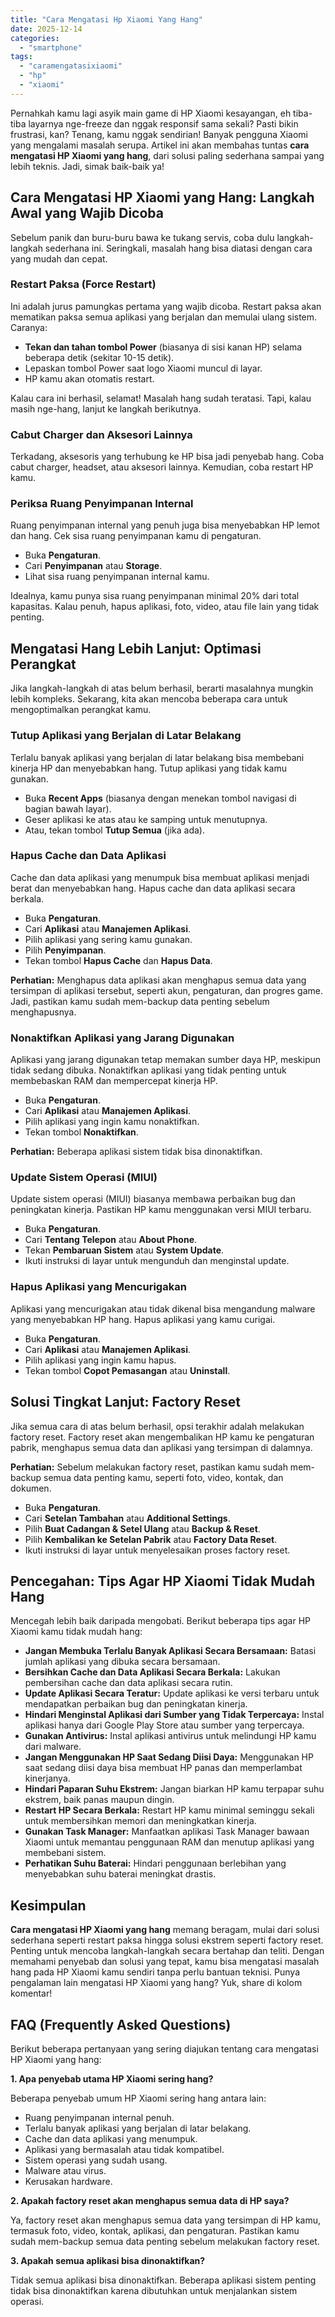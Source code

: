```yaml
---
title: "Cara Mengatasi Hp Xiaomi Yang Hang"
date: 2025-12-14
categories: 
  - "smartphone"
tags: 
  - "caramengatasixiaomi"
  - "hp"
  - "xiaomi"
---
```


Pernahkah kamu lagi asyik main game di HP Xiaomi kesayangan, eh tiba-tiba layarnya nge-freeze dan nggak responsif sama sekali? Pasti bikin frustrasi, kan? Tenang, kamu nggak sendirian! Banyak pengguna Xiaomi yang mengalami masalah serupa. Artikel ini akan membahas tuntas **cara mengatasi HP Xiaomi yang hang**, dari solusi paling sederhana sampai yang lebih teknis. Jadi, simak baik-baik ya!

## Cara Mengatasi HP Xiaomi yang Hang: Langkah Awal yang Wajib Dicoba

Sebelum panik dan buru-buru bawa ke tukang servis, coba dulu langkah-langkah sederhana ini. Seringkali, masalah hang bisa diatasi dengan cara yang mudah dan cepat.

### Restart Paksa (Force Restart)

Ini adalah jurus pamungkas pertama yang wajib dicoba. Restart paksa akan mematikan paksa semua aplikasi yang berjalan dan memulai ulang sistem. Caranya:

- **Tekan dan tahan tombol Power** (biasanya di sisi kanan HP) selama beberapa detik (sekitar 10-15 detik).
- Lepaskan tombol Power saat logo Xiaomi muncul di layar.
- HP kamu akan otomatis restart.

Kalau cara ini berhasil, selamat! Masalah hang sudah teratasi. Tapi, kalau masih nge-hang, lanjut ke langkah berikutnya.

### Cabut Charger dan Aksesori Lainnya

Terkadang, aksesoris yang terhubung ke HP bisa jadi penyebab hang. Coba cabut charger, headset, atau aksesori lainnya. Kemudian, coba restart HP kamu.

### Periksa Ruang Penyimpanan Internal

Ruang penyimpanan internal yang penuh juga bisa menyebabkan HP lemot dan hang. Cek sisa ruang penyimpanan kamu di pengaturan.

- Buka **Pengaturan**.
- Cari **Penyimpanan** atau **Storage**.
- Lihat sisa ruang penyimpanan internal kamu.

Idealnya, kamu punya sisa ruang penyimpanan minimal 20% dari total kapasitas. Kalau penuh, hapus aplikasi, foto, video, atau file lain yang tidak penting.

## Mengatasi Hang Lebih Lanjut: Optimasi Perangkat

Jika langkah-langkah di atas belum berhasil, berarti masalahnya mungkin lebih kompleks. Sekarang, kita akan mencoba beberapa cara untuk mengoptimalkan perangkat kamu.

### Tutup Aplikasi yang Berjalan di Latar Belakang

Terlalu banyak aplikasi yang berjalan di latar belakang bisa membebani kinerja HP dan menyebabkan hang. Tutup aplikasi yang tidak kamu gunakan.

- Buka **Recent Apps** (biasanya dengan menekan tombol navigasi di bagian bawah layar).
- Geser aplikasi ke atas atau ke samping untuk menutupnya.
- Atau, tekan tombol **Tutup Semua** (jika ada).

### Hapus Cache dan Data Aplikasi

Cache dan data aplikasi yang menumpuk bisa membuat aplikasi menjadi berat dan menyebabkan hang. Hapus cache dan data aplikasi secara berkala.

- Buka **Pengaturan**.
- Cari **Aplikasi** atau **Manajemen Aplikasi**.
- Pilih aplikasi yang sering kamu gunakan.
- Pilih **Penyimpanan**.
- Tekan tombol **Hapus Cache** dan **Hapus Data**.

**Perhatian:** Menghapus data aplikasi akan menghapus semua data yang tersimpan di aplikasi tersebut, seperti akun, pengaturan, dan progres game. Jadi, pastikan kamu sudah mem-backup data penting sebelum menghapusnya.

### Nonaktifkan Aplikasi yang Jarang Digunakan

Aplikasi yang jarang digunakan tetap memakan sumber daya HP, meskipun tidak sedang dibuka. Nonaktifkan aplikasi yang tidak penting untuk membebaskan RAM dan mempercepat kinerja HP.

- Buka **Pengaturan**.
- Cari **Aplikasi** atau **Manajemen Aplikasi**.
- Pilih aplikasi yang ingin kamu nonaktifkan.
- Tekan tombol **Nonaktifkan**.

**Perhatian:** Beberapa aplikasi sistem tidak bisa dinonaktifkan.

### Update Sistem Operasi (MIUI)

Update sistem operasi (MIUI) biasanya membawa perbaikan bug dan peningkatan kinerja. Pastikan HP kamu menggunakan versi MIUI terbaru.

- Buka **Pengaturan**.
- Cari **Tentang Telepon** atau **About Phone**.
- Tekan **Pembaruan Sistem** atau **System Update**.
- Ikuti instruksi di layar untuk mengunduh dan menginstal update.

### Hapus Aplikasi yang Mencurigakan

Aplikasi yang mencurigakan atau tidak dikenal bisa mengandung malware yang menyebabkan HP hang. Hapus aplikasi yang kamu curigai.

- Buka **Pengaturan**.
- Cari **Aplikasi** atau **Manajemen Aplikasi**.
- Pilih aplikasi yang ingin kamu hapus.
- Tekan tombol **Copot Pemasangan** atau **Uninstall**.

## Solusi Tingkat Lanjut: Factory Reset

Jika semua cara di atas belum berhasil, opsi terakhir adalah melakukan factory reset. Factory reset akan mengembalikan HP kamu ke pengaturan pabrik, menghapus semua data dan aplikasi yang tersimpan di dalamnya.

**Perhatian:** Sebelum melakukan factory reset, pastikan kamu sudah mem-backup semua data penting kamu, seperti foto, video, kontak, dan dokumen.

- Buka **Pengaturan**.
- Cari **Setelan Tambahan** atau **Additional Settings**.
- Pilih **Buat Cadangan & Setel Ulang** atau **Backup & Reset**.
- Pilih **Kembalikan ke Setelan Pabrik** atau **Factory Data Reset**.
- Ikuti instruksi di layar untuk menyelesaikan proses factory reset.

## Pencegahan: Tips Agar HP Xiaomi Tidak Mudah Hang

Mencegah lebih baik daripada mengobati. Berikut beberapa tips agar HP Xiaomi kamu tidak mudah hang:

- **Jangan Membuka Terlalu Banyak Aplikasi Secara Bersamaan:** Batasi jumlah aplikasi yang dibuka secara bersamaan.
- **Bersihkan Cache dan Data Aplikasi Secara Berkala:** Lakukan pembersihan cache dan data aplikasi secara rutin.
- **Update Aplikasi Secara Teratur:** Update aplikasi ke versi terbaru untuk mendapatkan perbaikan bug dan peningkatan kinerja.
- **Hindari Menginstal Aplikasi dari Sumber yang Tidak Terpercaya:** Instal aplikasi hanya dari Google Play Store atau sumber yang terpercaya.
- **Gunakan Antivirus:** Instal aplikasi antivirus untuk melindungi HP kamu dari malware.
- **Jangan Menggunakan HP Saat Sedang Diisi Daya:** Menggunakan HP saat sedang diisi daya bisa membuat HP panas dan memperlambat kinerjanya.
- **Hindari Paparan Suhu Ekstrem:** Jangan biarkan HP kamu terpapar suhu ekstrem, baik panas maupun dingin.
- **Restart HP Secara Berkala:** Restart HP kamu minimal seminggu sekali untuk membersihkan memori dan meningkatkan kinerja.
- **Gunakan Task Manager:** Manfaatkan aplikasi Task Manager bawaan Xiaomi untuk memantau penggunaan RAM dan menutup aplikasi yang membebani sistem.
- **Perhatikan Suhu Baterai:** Hindari penggunaan berlebihan yang menyebabkan suhu baterai meningkat drastis.

## Kesimpulan

**Cara mengatasi HP Xiaomi yang hang** memang beragam, mulai dari solusi sederhana seperti restart paksa hingga solusi ekstrem seperti factory reset. Penting untuk mencoba langkah-langkah secara bertahap dan teliti. Dengan memahami penyebab dan solusi yang tepat, kamu bisa mengatasi masalah hang pada HP Xiaomi kamu sendiri tanpa perlu bantuan teknisi. Punya pengalaman lain mengatasi HP Xiaomi yang hang? Yuk, share di kolom komentar!

## FAQ (Frequently Asked Questions)

Berikut beberapa pertanyaan yang sering diajukan tentang cara mengatasi HP Xiaomi yang hang:

**1\. Apa penyebab utama HP Xiaomi sering hang?**

Beberapa penyebab umum HP Xiaomi sering hang antara lain:

- Ruang penyimpanan internal penuh.
- Terlalu banyak aplikasi yang berjalan di latar belakang.
- Cache dan data aplikasi yang menumpuk.
- Aplikasi yang bermasalah atau tidak kompatibel.
- Sistem operasi yang sudah usang.
- Malware atau virus.
- Kerusakan hardware.

**2\. Apakah factory reset akan menghapus semua data di HP saya?**

Ya, factory reset akan menghapus semua data yang tersimpan di HP kamu, termasuk foto, video, kontak, aplikasi, dan pengaturan. Pastikan kamu sudah mem-backup semua data penting sebelum melakukan factory reset.

**3\. Apakah semua aplikasi bisa dinonaktifkan?**

Tidak semua aplikasi bisa dinonaktifkan. Beberapa aplikasi sistem penting tidak bisa dinonaktifkan karena dibutuhkan untuk menjalankan sistem operasi.

